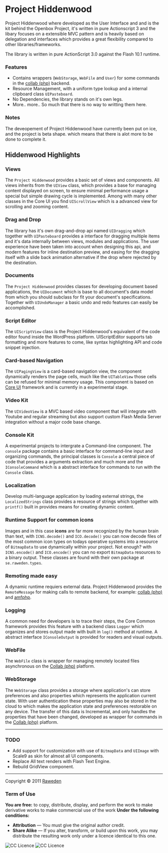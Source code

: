 # Project Hiddenwood

Project Hiddenwood where developed as the User Interface and and is the kit behind the Openbox Project, it's written in pure Actionscript 3 and the libary focuses on a extensible MVC pattern and is heavily based on delegation and interfaces which provides a great flexibility compared to other libraries/frameworks.

The library is written in pure ActionScript 3.0 against the Flash 10.1 runtime.

### Features

* Contains wrappers (`WebStorage`, `WebFile` and `User`) for some commands in the [collab (php)]() backend.
* Resource Management, with a uniform type lookup and a internal clipboard class `UIPasteboard`.
* No Dependencies, the library stands on it's own legs.
* More.. more.. So much that there is no way to writting them here.

### Notes

The deveopement of Project Hiddenwood have currently been put on ice, and the project is beta shape. which means that there is alot more to be done to complete it.

## Hiddenwood Highlights 

### Views
The `Project Hiddenwood` provides a basic set of views and components. All views inherits from the `UIView` class, which provides a base for managing content displayed on screen, to ensure minimal performance usage a special but simple drawing cycle is implemented. Among with many other classes in the Core UI you find `UIScrollView` which is a advanced view for scrolling and zooming content.

### Drag and Drop
The library has it's own drag-and-drop api named `UIDragging` which together with `UIPasteboard` provides a interface for dragging multiple items and it's data internally between views, modules and applications. The user experience have been taken into account when designing this api, and modern features for inline destination preview, and easing for the dragging itself with a slide back animation alternative if the drop where rejected by the destination.

### Documents
The `Project Hiddenwood` provides classes for developing document based applications, the `UIDocument` which is base to all document's data model from which you should subclass for fit your document's specifications. Together with `UIUndoManager` a basic undo and redo features can easily be accomplished.

### Script Editor
The `UIScriptView` class is the Project Hiddenwood's equivalent of the code editor found inside the WordPress platform. UIScriptEditor supports tab formatting and more features to come, like syntax highlighting API and code snippet injection.

### Card-based Navigation
The `UIPagingView` is a card-based navigation view, the component dynamically renders the page cells, much like the `UITableView` those cells can be refused for minimal memory usage. This component is based on [Core UI](https://github.com/raweden/Core-UI/) framework and is currently in a experimental stage.

### Video Kit
The `UIVideoView` is a MVC based video component that will integrate with Youtube and regular streaming but also support custom Flash Media Server integration without a major code base change.

### Console Kit
A experimental projects to intergrate a Command-line component. The `console` package contains a basic interface for command-line input and organizing commands, the principal classes is `Console` a central piece of code that provides a arguments extraction and much more and the `IConsoleCommand` which is a abstract interface for commands to run with the `Console` class.

### Localization
Develop multi-language application by loading external strings, the `LocalizedStrings` class provides a resource of strings which together with `printf()` built in provides means for creating dynamic content.

### Runtime Support for common icons
Images and in this case **icons** are far more recognized by the human brain than text, with `ICNS.decode()` and `ICO.decode()` you can now decode files of the most common icon types on todays operative systems into a resource of `BitmapData` to use dynamically within your project. Not enough? with `ICNS.encode()` and `ICO.encode()` you can no export `BitmapData` resources to a binary output. These classes are found with their own package at `se.raweden.types`.

### Remoting made easy
A dynamic runtime requiers external data. Project Hiddenwood provides the `RemoteMessage` for making calls to remote backend, for example: [collab (php)](https://github.com/raweden/Collab.php) and [amfphp](https://github.com/silexlabs/amfphp-2.0).

### Logging
A common need for developers is to trace their steps, the Core Common framework provides this feature with a backend class `Logger` which organizes and stores output made with built in `log()` method at runtime. A abstract interface `IConsoleOutput` is provided for readers and visual outputs.

### WebFile
The `WebFile` class is wrapper for managing remotely located files asynchronous on the [Collab (php)](https://github.com/raweden/Collab.php) platform.

### WebStorage
The `WebStorage` class provides a storage where application's can store preferences and also properties which represents the application current state. With user authentication these properties may also be stored in the cloud to which makes the application state and preferences restorable on any device. The transfer of this data is Incremental, and only handles the properties that have been changed, developed as wrapper for commands in the [Collab (php)](https://github.com/raweden/Collab.php) platform.

*  *  *

### TODO

* Add support for customization with use of `BitmapData` and `UIImage` with Scale9 as skin for almost all UI components.
* Replace All text renders with Flash Text Engine.
* Rebuild GridView component.

*  *  *

Copyright © 2011 [Raweden](http://raweden.se)

### Term of Use
**You are free:** to copy, distribute, display, and perform the work
to make derivative works
to make commercial use of the work
**Under the following conditions:**

* **Attribution** — You must give the original author credit.
* **Share Alike** — If you alter, transform, or build upon this work, you may distribute the resulting work only under a licence identical to this one.

![CC Licence](http://raweden.se/public/github/by.png)  ![CC Licence](http://raweden.se/public/github/sa.png)
	
	

		